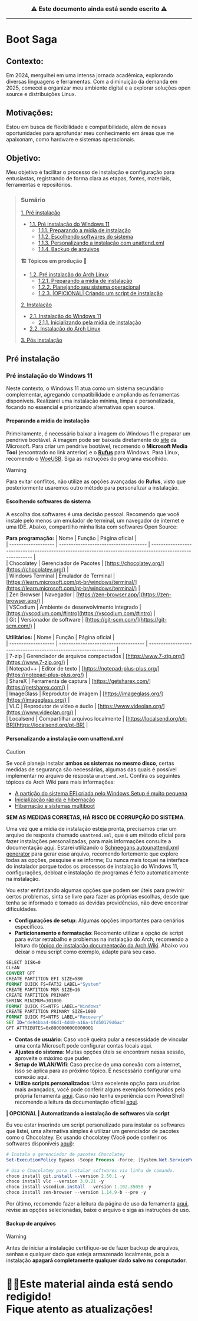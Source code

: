 <h3 align=center> ⚠️ Este documento ainda está sendo escrito ⚠️  </h2>

***
# Boot Saga

## Contexto:
Em 2024, mergulhei em uma intensa jornada acadêmica, explorando diversas linguagens e ferramentas. Com a diminuição da demanda em 2025, comecei a organizar meu ambiente digital e a explorar soluções open source e distribuições Linux.

## Motivações:
Estou em busca de flexibilidade e compatibilidade, além de novas oportunidades para aprofundar meu conhecimento em áreas que me apaixonam, como hardware e sistemas operacionais.

## Objetivo:
Meu objetivo é facilitar o processo de instalação e configuração para entusiastas, registrando de forma clara as etapas, fontes, materiais, ferramentas e repositórios.

> ### Sumário  
> [1. Pré instalação](#pr%C3%A9-instala%C3%A7%C3%A3o)  
> * [1.1. Pré instalação do Windows 11](#pr%C3%A9-instala%C3%A7%C3%A3o-do-windows-11)  
>   * [1.1.1. Preparando a mídia de instalação](#preparando-a-m%C3%ADdia-de-instala%C3%A7%C3%A3o)  
>   * [1.1.2. Escolhendo softwares do sistema](#escolhendo-softwares-do-sistema)  
>   * [1.1.3. Personalizando a instalação com unattend.xml](#personalizando-a-instala%C3%A7%C3%A3o-com-unattendxml)
>   * [1.1.4. Backup de arquivos](#backup-de-arquivos)
> 
> **🏗️ Tópicos em produção 🚧**
> 
> * [1.2. Pré instalação do Arch Linux]()  
>   * [1.2.1. Preparando a mídia de instalação]()
>   * [1.2.2. Planejando seu sistema operacional]()
>   * [1.2.3. |OPICIONAL| Criando um script de instalação]()
>
> [2. Instalação]()  
> * [2.1. Instalação do Windows 11]()
>   * [2.1.1. Inicializando pela mídia de instalação]()  
> * [2.2. Instalação do Arch Linux]()
>
> [3. Pós instalação]()  

## Pré instalação

### Pré instalação do Windows 11

Neste contexto, o Windows 11 atua como um sistema secundário complementar, agregando compatibilidade e ampliando as ferramentas disponíveis. Realizarei uma instalação mínima, limpa e personalizada, focando no essencial e priorizando alternativas open source.

#### Preparando a mídia de instalação

Primeiramente, é necessário baixar a imagem do Windows 11 e preparar um pendrive bootável. A imagem pode ser baixada diretamente do [site](https://www.microsoft.com/pt-br/software-download/windows11) da Microsoft. Para criar um pendrive bootável, recomendo o **Microsoft Media Tool** (encontrado no link anterior) e o [**Rufus**](https://rufus.ie/pt_BR/) para Windows. Para Linux, recomendo o [WoeUSB](https://github.com/WoeUSB/WoeUSB). Siga as instruções do programa escolhido.
> [!WARNING]  
> Para evitar conflitos, não utilize as opções avançadas do **Rufus**, visto que posteriormente usaremos outro método para personalizar a instalação.

#### Escolhendo softwares do sistema

A escolha dos softwares é uma decisão pessoal. Recomendo que você instale pelo menos um emulador de terminal, um navegador de internet e uma IDE. Abaixo, compartilho minha lista com softwares Open Source:

**Para programação:**
| Nome                | Função                                | Página oficial                                                                                             |  
| ------------------- | ------------------------------------- | ---------------------------------------------------------------------------------------------------------- |  
| Chocolatey          | Gerenciador de Pacotes                | [https://chocolatey.org/](https://chocolatey.org/)                                                         |  
| Windows Terminal    | Emulador de Terminal                  | [https://learn.microsoft.com/pt-br/windows/terminal/](https://learn.microsoft.com/pt-br/windows/terminal/) |  
| Zen Browser         | Navegador                             | [https://zen-browser.app/](https://zen-browser.app/)                                                       |  
| VSCodium            | Ambiente de desenvolvimento integrado | [https://vscodium.com/#intro](https://vscodium.com/#intro)                                                 |  
| Git                 | Versionador de software               | [https://git-scm.com/](https://git-scm.com/)                                                               |  

**Utilitários:**
| Nome                | Função                               | Página oficial                                                   |  
| ------------------- | ------------------------------------ | ---------------------------------------------------------------- |  
| 7-zip               | Gerenciador de arquivos compactados  | [https://www.7-zip.org/](https://www.7-zip.org/)                 |  
| Notepad++           | Editor de texto                      | [https://notepad-plus-plus.org/](https://notepad-plus-plus.org/) |  
| ShareX              | Ferramenta de captura                | [https://getsharex.com/](https://getsharex.com/)                 |  
| ImageGlass          | Reprodutor de imagem                 | [https://imageglass.org/](https://imageglass.org/)               |  
| VLC                 | Reprodutor de vídeo e áudio          | [https://www.videolan.org/](https://www.videolan.org/)           |  
| Localsend           | Compartilhar arquivos localmente     | [https://localsend.org/pt-BR](https://localsend.org/pt-BR)       |  

#### Personalizando a instalação com unattend.xml

> [!CAUTION]  
> Se você planeja instalar **ambos os sistemas no mesmo disco**, certas medidas de segurança são necessárias, algumas das quais é possível implementar no arquivo de resposta `unattend.xml`. Confira os seguintes tópicos da Arch Wiki para mais informações:
> * [A partição do sistema EFI criada pelo Windows Setup é muito pequena](https://wiki.archlinux.org/title/Dual_boot_with_Windows#The_EFI_system_partition_created_by_Windows_Setup_is_too_small)
> * [Inicialização rápida e hibernação](https://wiki.archlinux.org/title/Dual_boot_with_Windows#Fast_Startup_and_hibernation)
> * [Hibernação e sistemas multiboot](https://wiki.archlinux.org/title/EFI_system_partition#Hibernation_and_multi_boot_systems)
>
> **SEM AS MEDIDAS CORRETAS, HÁ RISCO DE CORRUPÇÃO DO SISTEMA**.

Uma vez que a mídia de instalação esteja pronta, precisamos criar um arquivo de resposta chamado `unattend.xml`, que é um método oficial para fazer instalações personalizadas, para mais informações consulte a documentação [aqui](https://learn.microsoft.com/pt-br/windows-hardware/manufacture/desktop/update-windows-settings-and-scripts-create-your-own-answer-file-sxs?view=windows-11). Estarei utilizando o [Schneegans autounattend.xml generator](https://schneegans.de/windows/unattend-generator/?) para gerar esse arquivo, recomendo fortemente que explore todas as opções, pesquise e se informe; Eu nunca mais toquei na interface do instalador porque todos os processos de instalação do Windows 11, configurações, debloat e instalação de programas é feito automaticamente na instalação.

Vou estar enfatizando algumas opções que podem ser úteis para previnir certos problemas, sinta se livre para fazer as próprias escolhas, desde que tenha se informado e tomado as devidas providências, não deve encontrar dificuldades.  
* **Configurações de setup**: Algumas opções importantes para cenários específicos.
* **Particionamento e formatação**: Recomento utilizar a opção de script para evitar retrabalho e problemas na instalação do Arch, recomendo a leitura do [tópico de instalação documentação da Arch Wiki](https://wiki.archlinux.org/title/Dual_boot_with_Windows#Installation). Abaixo vou deixar o meu script como exemplo, adapte para seu caso.
```cmd
SELECT DISK=0
CLEAN
CONVERT GPT
CREATE PARTITION EFI SIZE=580
FORMAT QUICK FS=FAT32 LABEL="System"
CREATE PARTITION MSR SIZE=16
CREATE PARTITION PRIMARY
SHRINK MINIMUM=301000
FORMAT QUICK FS=NTFS LABEL="Windows"
CREATE PARTITION PRIMARY SIZE=1000
FORMAT QUICK FS=NTFS LABEL="Recovery"
SET ID="de94bba4-06d1-4d40-a16a-bfd50179d6ac"
GPT ATTRIBUTES=0x8000000000000001
```
* **Contas de usuário**: Caso você queira pular a nescessidade de vincular uma conta Microsoft pode configurar contas locais aqui.
* **Ajustes do sistema**: Muitas opções úteis se encontram nessa sessão, aproveite o máximo que puder.
* **Setup de WLAN/Wifi**: Caso precise de uma conexão com a internet, isso se aplica para ao próximo tópico. É nescessário configurar uma conexão aqui.
* **Utilize scripts personalizados**: Uma excelente opção para usuários mais avançados, você pode conferir alguns exemplos fornecidos pela própria ferramenta [aqui](https://schneegans.de/windows/unattend-generator/samples/). Caso não tenha experiência com PowerShell recomendo a leitura da documentação oficial [aqui](https://learn.microsoft.com/en-us/powershell/).

**| OPCIONAL | Automatizando a instalação de softwares via script**

Eu vou estar inserindo um script personalizado para instalar os softwares que listei, uma alternativa simples é utilizar um gerenciador de pacotes como o Chocolatey.
Ex usando chocolatey (Você pode conferir os softwares disponíveis [aqui](https://community.chocolatey.org/packages)):
```ps1
# Instala o gerenciador de pacotes Chocolatey
Set-ExecutionPolicy Bypass -Scope Process -Force; [System.Net.ServicePointManager]::SecurityProtocol = [System.Net.ServicePointManager]::SecurityProtocol -bor 3072; iwr https://community.chocolatey.org/install.ps1 -UseBasicParsing | iex

# Usa o Chocolatey para instalar softwares via linha de comando.
choco install git.install --version 2.50.1 -y
choco install vlc --version 3.0.21 -y
choco install vscodium.install --version 1.102.35058 -y
choco install zen-browser --version 1.14.9-b --pre -y
```

Por último, recomendo fazer a leitura da página de uso da ferramenta [aqui](https://schneegans.de/windows/unattend-generator/usage/), revise as opções selecionadas, baixe o arquivo e siga as instruções de uso.

#### Backup de arquivos

> [!WARNING]
> Antes de iniciar a instalação certifique-se de fazer backup de arquivos, senhas e qualquer dado que esteja armazenado localmente, pois a instalação **apagará completamente qualquer dado salvo no computador**.

<h1>👷‍♂️Este material ainda está sendo redigido!<br /> Fique atento as atualizações!</h1>
